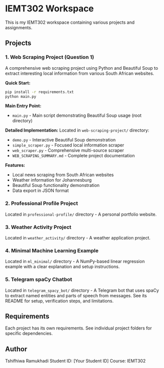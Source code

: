 # IEMT302 Workspace

This is my IEMT302 workspace containing various projects and assignments.

## Projects

### 1. Web Scraping Project (Question 1)

A comprehensive web scraping project using Python and Beautiful Soup to extract interesting local information from various South African websites.

**Quick Start:**
```bash
pip install -r requirements.txt
python main.py
```

**Main Entry Point:**
- `main.py` - Main script demonstrating Beautiful Soup usage (root directory)

**Detailed Implementation:**
Located in `web-scraping-project/` directory:
- `demo.py` - Interactive Beautiful Soup demonstration
- `simple_scraper.py` - Focused local information scraper
- `web_scraper.py` - Comprehensive multi-source scraper
- `WEB_SCRAPING_SUMMARY.md` - Complete project documentation

**Features:**
- Local news scraping from South African websites
- Weather information for Johannesburg
- Beautiful Soup functionality demonstration
- Data export in JSON format

### 2. Professional Profile Project

Located in `professional-profile/` directory - A personal portfolio website.

### 3. Weather Activity Project

Located in `weather_activity/` directory - A weather application project.

### 4. Minimal Machine Learning Example

Located in `ml_minimal/` directory - A NumPy-based linear regression example with a clear explanation and setup instructions.

### 5. Telegram spaCy Chatbot

Located in `telegram_spacy_bot/` directory - A Telegram bot that uses spaCy to extract named entities and parts of speech from messages. See its README for setup, verification steps, and limitations.

## Requirements

Each project has its own requirements. See individual project folders for specific dependencies.

## Author

Tshifhiwa Ramukhadi
Student ID: [Your Student ID]
Course: IEMT302
